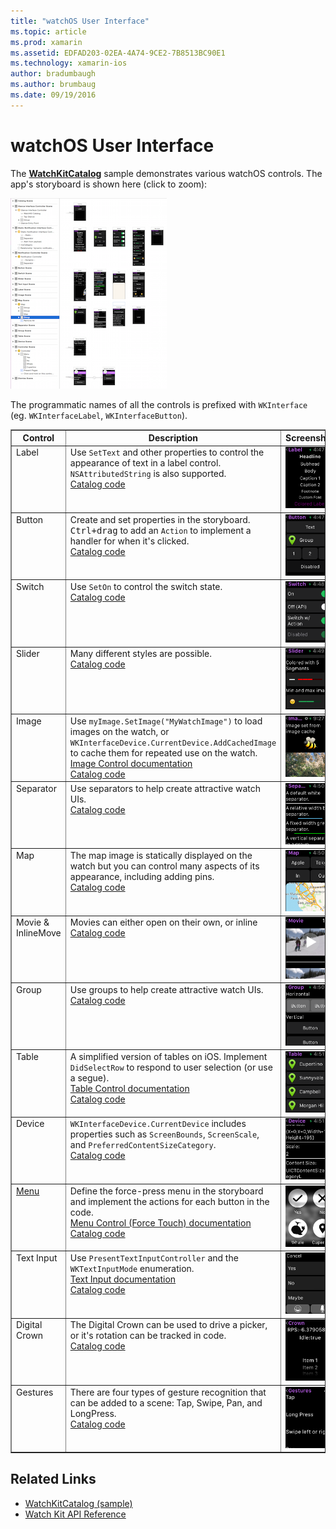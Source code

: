 ```yaml
---
title: "watchOS User Interface"
ms.topic: article
ms.prod: xamarin
ms.assetid: EDFAD203-02EA-4A74-9CE2-7B8513BC90E1
ms.technology: xamarin-ios
author: bradumbaugh
ms.author: brumbaug
ms.date: 09/19/2016
---
```


# watchOS User Interface

The [**WatchKitCatalog**](https://github.com/xamarin/monotouch-samples/tree/master/watchOS/WatchKitCatalog) sample
  demonstrates various watchOS controls. The app's storyboard
  is shown here (click to zoom):

[ ![](images/storyboard-sml.png "Sample watchOS layout")](images/storyboard.png)

The programmatic names of all the controls is prefixed with
  `WKInterface` (eg. `WKInterfaceLabel`, `WKInterfaceButton`).


<table align="center" border="1" cellpadding="1" cellspacing="1">
  <thead>
      <th>
        <strong>Control</strong>
      </th>
      <th>
        <strong>Description</strong>
      </th>
      <th>
        <strong>Screenshot</strong>
      </th>
    </thead>
    <tbody>
    <tr>
      <td valign="top">
        Label
      </td>
      <td valign="top">
        Use <code>SetText</code> and other properties to control the appearance
        of text in a label control. <code>NSAttributedString</code> is also supported.
        <br />
        <a href="https://github.com/xamarin/ios-samples/blob/master/watchOS/WatchKitCatalog/WatchKit3Extension/LabelDetailController.cs">Catalog code</a>
      </td>
      <td>
        <img src="Images/label.png" class="tableimg">
      </td>
    </tr>
    <tr>
      <td valign="top">
        Button
      </td>
      <td valign="top">
        Create and set properties in the storyboard. <kbd>Ctrl+drag</kbd> to
        add an <code>Action</code> to implement a handler for when it's clicked.
        <br />
        <a href="https://github.com/xamarin/ios-samples/blob/master/watchOS/WatchKitCatalog/WatchKit3Extension/ButtonDetailController.cs">Catalog code</a>
      </td>
      <td>
        <img src="Images/button.png" class="tableimg">
      </td>
    </tr>
    <tr>
      <td valign="top">
        Switch
      </td>
      <td valign="top">
        Use <code>SetOn</code> to control the switch state.
        <br />
        <a href="https://github.com/xamarin/ios-samples/blob/master/watchOS/WatchKitCatalog/WatchKit3Extension/SwitchDetailController.cs">Catalog code</a>
      </td>
      <td>
        <img src="Images/switch.png" class="tableimg">
      </td>
    </tr>
    <tr>
      <td valign="top">
        Slider
      </td>
      <td valign="top">
        Many different styles are possible.
        <br />
        <a href="https://github.com/xamarin/ios-samples/blob/master/watchOS/WatchKitCatalog/WatchKit3Extension/SliderDetailController.cs">Catalog code</a>
      </td>
      <td>
        <img src="Images/slider.png" class="tableimg">
      </td>
    </tr>
    <tr>
      <td valign="top">
        Image
      </td>
      <td valign="top">
        Use <code>myImage.SetImage("MyWatchImage")</code>
        to load images on the watch,
        or <code>WKInterfaceDevice.CurrentDevice.AddCachedImage</code> to
        cache them for repeated use on the watch.
        <br />
        <a href="~/ios/watchos/user-interface/image.md">Image Control documentation</a>
        <br />
        <a href="https://github.com/xamarin/ios-samples/blob/master/watchOS/WatchKitCatalog/WatchKit3Extension/ImageDetailController.cs">Catalog code</a>
      </td>
      <td>
        <img src="Images/image.png" class="tableimg">
      </td>
    </tr>
    <tr>
      <td valign="top">
        Separator
      </td>
      <td valign="top">
        Use separators to help create attractive watch UIs.
        <br />
        <a href="https://github.com/xamarin/ios-samples/blob/master/watchOS/WatchKitCatalog/WatchKit3Extension/SeparatorDetailController.cs">Catalog code</a>
      </td>
      <td>
        <img src="Images/separator.png" class="tableimg">
      </td>
    </tr>
    <tr>
      <td valign="top">
        Map
      </td>
      <td valign="top">
        The map image is statically displayed on the watch but you
        can control many aspects of its appearance, including adding
        pins.
        <br />
        <a href="https://github.com/xamarin/ios-samples/blob/master/watchOS/WatchKitCatalog/WatchKit3Extension/MapDetailController.cs">Catalog code</a>
      </td>
      <td>
        <img src="Images/map.png" class="tableimg">
      </td>
    </tr>
    <tr>
      <td valign="top">
        Movie & InlineMove
      </td>
      <td valign="top">
        Movies can either open on their own, or inline
        <br />
        <a href="https://github.com/xamarin/ios-samples/blob/master/watchOS/WatchKitCatalog/WatchKit3Extension/MovieDetailController.cs">Catalog code</a>
      </td>
      <td>
        <img src="Images/movie.png" class="tableimg">
      </td>
    </tr>
    <tr>
      <td valign="top">
        Group
      </td>
      <td valign="top">
        Use groups to help create attractive watch UIs.
        <br />
        <a href="https://github.com/xamarin/ios-samples/blob/master/watchOS/WatchKitCatalog/WatchKit3Extension/GroupDetailController.cs">Catalog code</a>
      </td>
      <td>
        <img src="Images/group.png" class="tableimg">
      </td>
    </tr>
    <tr>
      <td valign="top">
        Table
      </td>
      <td valign="top">
        A simplified version of tables on iOS.
        Implement <code>DidSelectRow</code>
        to respond to user selection (or use a segue).
        <br />
        <a href="~/ios/watchos/user-interface/table.md">Table Control documentation</a>
        <br />
        <a href="https://github.com/xamarin/ios-samples/blob/master/watchOS/WatchKitCatalog/WatchKit3Extension/TableDetailController.cs">Catalog code</a>
      </td>
      <td>
        <img src="Images/table.png" class="tableimg">
      </td>
    </tr>
    <tr>
      <td valign="top">
        Device
      </td>
      <td valign="top">
        <code>WKInterfaceDevice.CurrentDevice</code> includes properties
        such as <code>ScreenBounds</code>, <code>ScreenScale</code>,
        and <code>PreferredContentSizeCategory</code>.
        <br />
        <a href="https://github.com/xamarin/ios-samples/blob/master/watchOS/WatchKitCatalog/WatchKit3Extension/DeviceDetailController.cs">Catalog code</a>
      </td>
      <td>
        <img src="Images/device.png" class="tableimg">
      </td>
    </tr>
    <tr>
      <td valign="top">
        <a href="~/ios/watchos/user-interface/menu.md">Menu</a>
      </td>
      <td valign="top">
        Define the force-press menu in the storyboard
        and implement the actions for each button
        in the code.
        <br />
        <a href="~/ios/watchos/user-interface/menu.md">Menu Control (Force Touch) documentation</a>
        <br />
        <a href="https://github.com/xamarin/ios-samples/blob/master/watchOS/WatchKitCatalog/WatchKit3Extension/ControllerDetailController.cs">Catalog code</a>
      </td>
      <td>
        <img src="Images/controller.png" class="tableimg">
      </td>
    </tr>
    <tr>
      <td valign="top">
        Text Input
      </td>
      <td valign="top">
        Use <code>PresentTextInputController</code> and the
        <code>WKTextInputMode</code> enumeration.
        <br />
        <a href="~/ios/watchos/user-interface/text-input.md">Text Input documentation</a>
        <br />
        <a href="https://github.com/xamarin/ios-samples/blob/master/watchOS/WatchKitCatalog/WatchKit3Extension/TextInputDetailController.cs">Catalog code</a>
      </td>
      <td>
        <img src="Images/textinput.png" class="tableimg">
      </td>
    </tr>
    <tr>
      <td valign="top">
        Digital Crown
      </td>
      <td valign="top">
        The Digital Crown can be used to drive a picker, or it's rotation can be tracked in code.
        <br />
        <a href="https://github.com/xamarin/ios-samples/blob/master/watchOS/WatchKitCatalog/WatchKit3Extension/CrownDetailController.cs">Catalog code</a>
      </td>
      <td>
        <img src="Images/digital-crown.png" class="tableimg">
      </td>
    </tr>
    <tr>
      <td valign="top">
        Gestures
      </td>
      <td valign="top">
        There are four types of gesture recognition that can be added to a scene: Tap, Swipe, Pan, and LongPress.
        <br />
        <a href="https://github.com/xamarin/ios-samples/blob/master/watchOS/WatchKitCatalog/WatchKit3Extension/GestureDetailController.cs">Catalog code</a>
      </td>
      <td>
        <img src="Images/gestures.png" class="tableimg">
      </td>
    </tr>
    </tbody>
</table>



## Related Links

- [WatchKitCatalog (sample)](https://developer.xamarin.com/samples/monotouch/watchOS/WatchKitCatalog/)
- [Watch Kit API Reference](https://developer.xamarin.com/api/namespace/WatchKit/)
